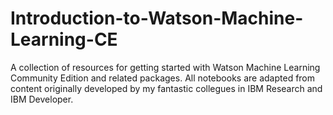 # Introduction-to-Watson-Machine-Learning-CE

A collection of resources for getting started with Watson Machine Learning Community Edition and related packages. All notebooks are adapted from content originally developed by my fantastic collegues in IBM Research and IBM Developer.

